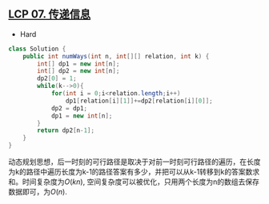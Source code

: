 ## [LCP 07. 传递信息](https://leetcode-cn.com/problems/chuan-di-xin-xi/)

* Hard

```java
class Solution {
    public int numWays(int n, int[][] relation, int k) {
        int[] dp1 = new int[n];
        int[] dp2 = new int[n];
        dp2[0] = 1;
        while(k-->0){
            for(int i = 0;i<relation.length;i++)
                dp1[relation[i][1]]+=dp2[relation[i][0]];
            dp2 = dp1;
            dp1 = new int[n];
        }
        return dp2[n-1];
    }
}
```

动态规划思想，后一时刻的可行路径是取决于对前一时刻可行路径的遍历，在长度为k的路径中遍历长度为k-1的路径答案有多少，并把可以从k-1转移到k的答案数求和。时间复杂度为$O(kn)$, 空间复杂度可以被优化，只用两个长度为n的数组去保存数据即可，为$O(n)$.